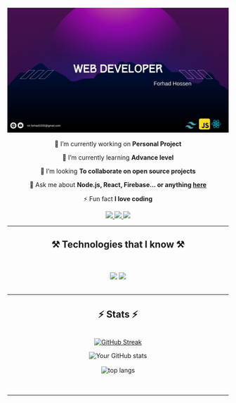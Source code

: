 [![Less Than Jake — Scott Farcas Takes It On The Chin](https://raw.githubusercontent.com/forhadhossen1/forhadhossen1/main/github%20banner.png)](profile.php?id=100085288886971)


<div align="center">
 
 🔭 I’m currently working on **Personal Project**
 
 🌱 I’m currently learning **Advance level**

 👯 I’m looking **To collaborate on open source projects**

💬 Ask me about **Node.js, React, Firebase... or anything [here](https://github.com/salesp07/salesp07/issues)**

⚡ Fun fact **I love coding**

 </div>
 
<div align="center"> 
  <a href="mailto:mr.forhad1030@gmail.com">
    <img src="https://img.shields.io/badge/Gmail-333333?style=for-the-badge&logo=gmail&logoColor=red" />
  </a>
  <a href="https://www.linkedin.com/in/forhadhossen/" target="_blank">
    <img src="https://img.shields.io/badge/LinkedIn-0077B5?style=for-the-badge&logo=linkedin&logoColor=white" target="_blank" />
  </a>
  

<a href="https://www.facebook.com/profile.php?id=100085288886971" target="_blank">
  <img src="https://img.shields.io/badge/Facebook-1877F2?style=for-the-badge&logo=facebook&logoColor=white" target="_blank" />
</a>

</div>
 <hr/>
 
<h2 align="center">⚒️ Technologies that I know ⚒️</h2>
<br/>
<br/>
<div align="center">
    <img src="https://skillicons.dev/icons?i=html,css,figma,tailwind,bootstrap,mui,git,react" />
    <img src="https://skillicons.dev/icons?i=nodejs,javascript,express,firebase,mongodb,nextjs" /><br>
</div>

<br/>
<hr/>

<div align="center">

 <h2 align="center">⚡ Stats ⚡</h2>
  <br>
  <a href="https://git.io/streak-stats"><img src="https://github-readme-streak-stats.herokuapp.com?user=forhadhossen1&theme=tokyonight-duo&border_radius=4.6" alt="GitHub Streak" /></a>

  <br/>

  ![Your GitHub stats](https://github-readme-stats.vercel.app/api?username=forhadhossen1&show_icons=true&theme=radical)
<br/>
</div>

<div align=center>
  <img align="center" src="https://github-readme-stats-salesp07.vercel.app/api/top-langs/?username=forhadhossen1&hide=HTML&langs_count=8&layout=compact&theme=react&border_radius=10&size_weight=0.5&count_weight=0.5&exclude_repo=github-readme-stats" alt="top langs" />

</div>
<br/><br/>
<hr/>
<br/>
<br/>
